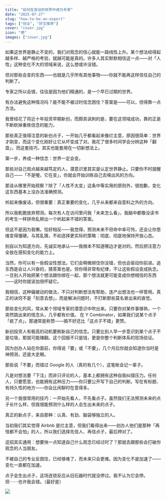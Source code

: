 ```yaml
---
title: "如何在变动的世界中成为专家"
date: "2025-07-27"
slug: "how-to-be-an-expert"
tags: ["创业", "好文推荐"]
cover: "cover.jpg"
icon: "😎"
images: ["cover.jpg"]
---
```

如果这世界是静止不变的，我们对观念的信心就能一路线性上升。某个想法经得起越多样、越严格的考验，就越可能是真的。许多人其实默默相信这一点——对「人性」这种变化不大的领域来说，这么想或许没错。



但对那些会变的东西——也就是几乎所有其他事物——你就不能再这样信任自己的判断了。



专家之所以会错，往往是因为他们精通的，是一个早已过期的世界。



有办法避免这种情况吗？能不能不被过时信念困住？答案是——可以，但得靠一点方法。



我曾经花了将近十年投资早期新创，而颇具讽刺的是，要在这领域成功，靠的正是不断砍掉重练信念的能力。



那些真正值得注意的新创点子，一开始几乎都看起来像烂主意，原因很简单：世界才刚变，而这个变化刚好让它从坏变成了对。我花了很多时间学会分辨这种「翻盘」，而这套技巧，其实也能套用在一切新想法上。



第一步，养成一种信念：世界一定会变。



那些对自己观点越来越笃定的人，潜意识里其实是认定世界静止。只要你不时提醒自己——「不是喔，它在变」，你就会开始训练自己去嗅出风的方向。



那该从哪里开始观察？除了「人性不太变」这条中等实用的原则外，很抱歉，变化这东西基本上没办法准确预测。



听起来像废话，但很重要：真正重要的变化，几乎从来都来自意料之外的方向。



所以我乾脆放弃预测。每次有人在访问里问我「未来怎么看」，我脑中都像没读书的考生一样拼命乱掰出一个听起来不错的答案。



但这不是因为我懒。恰好相反——我觉得，预测未来不但命中率可怜，还会让你思维变得僵硬。与其乱猜，不如选择更实际的策略：彻底、彻底地保持开放心态。



别自以为知道方向，先诚实地承认——我根本不知道哪边才是对的。然后把注意力全放在感知变化的能力上。



当然，你可以有一些假设性想法。它们会稍微绑住你没错，但也会驱动你前进。追东西是会让人兴奋的，猜答案也是。但你得非常有纪律，不让这些假设变成执念。
一旦别人开始把某个想法跟你绑在一起，那个想法就更可能变成你想相信的东西——这时你就该加倍怀疑它。



我相信，这种偏被动的做法，不只对判断想法有帮助，连产出想法也一样管用。真正的诀窍不是「刻意去想」，而是解决问题时，不打断那些莫名冒出来的直觉。



那些变化的风，常从某个领域专家的潜意识中吹出来。只要你对某件事够熟，一个突然跳出来的怪念头，几乎都有价值。
在 Y Combinator，如果我们说某个点子「疯了点」，那通常是称赞——搞不好还比「这点子不错」更赞。



新创投资人有极高的动机要刷新自己的信念。只要比别人早一步意识到某个点子不是垃圾，那就可能赚翻。这个回报不只是钱，更是你整个判断体系的现场验证。



因为创办人站在你面前，你得说「要」或「不要」，几个月后你就会知道你当时是神预测，还是大走眼。



那些说「不要」而错过 Google 的人（真的有几个），这笔帐会记一辈子。



凡是对想法要「下注」而非只评论的人，基本上都拥有这种自我纠错压力。任何人，只要愿意，也能拥有这种压力——你只要公开写下自己的判断。写在有标题、有持久性的地方——你会比闲聊时在意得多。



另一个我很常用的技巧：一开始先看人，不先看点子。虽然我们无法预测未来的点子长什么样，但我很能预测什么样的人会生出未来的点子。



真正的新点子，来自那种：认真、有劲、脑袋够独立的人。



当初我们其实觉得 Airbnb 是烂主意，但我们看得出来——创办人他们是那种「再怪都不会怕」的人，所以我们选择先信人、再信点子，最后押对了。



这招其实通用：想要快一点知道自己什么观念已经过时了？那就去跟那些会打破你观念的人当朋友。



不被自己的专业反困住，已经够难了，而未来只会更难。因为变化不是加速了——变化一直都在加速。



点子会生出点子，这场连锁反应从旧石器时代就没停过。我不认为它会停。
但⋯⋯也许我会错。（最好是）




![](https://prod-files-secure.s3.us-west-2.amazonaws.com/112d0858-5090-4d34-a606-b75eb8d65fd2/46476355-9cf3-4e99-9b7a-3531bc426380/1000202064.png?X-Amz-Algorithm=AWS4-HMAC-SHA256&X-Amz-Content-Sha256=UNSIGNED-PAYLOAD&X-Amz-Credential=ASIAZI2LB466QARJMCRI%2F20250822%2Fus-west-2%2Fs3%2Faws4_request&X-Amz-Date=20250822T054546Z&X-Amz-Expires=3600&X-Amz-Security-Token=IQoJb3JpZ2luX2VjELX%2F%2F%2F%2F%2F%2F%2F%2F%2F%2FwEaCXVzLXdlc3QtMiJHMEUCIQDaip%2FNwYvpUGeTZBXodtq0Y5Vg5i4G7Zi2iufFDJO%2ByQIgQK8ux5EnYu5L3RMc6R1ejilMMrZ9Qat0ZgorLcgw4OIqiAQI%2Fv%2F%2F%2F%2F%2F%2F%2F%2F%2F%2FARAAGgw2Mzc0MjMxODM4MDUiDCELkIVZBzRXMcGGQCrcA9uxeavb7pu3Rbm%2BxAX774K2VY7%2FuFrJiwPq5ZcIZ79iP0HbLduWbTzEev0%2FlR9x2BNSpXJnOdCKzTP3jyqThR31b3%2B9lvow0L%2FmSoF5F3ctW61zq%2FmRI%2BzXg5vMNpaoZhYJKc6F0YfEZ9szGzu4tw6oY5%2BjLoDl%2Fc8ENIczJQ7S%2FIPe7RToDT2WBeSfn%2BO8FCnkK8Lb%2BsfeJjnqFWsWYios4gp3abSIjnr%2BaRs%2FAxOVJYR1urr5l222KlDPbPRWyYTwTaEzE6EgxLP9l%2FH42pxay0ebmF6SO68mlP4bctfBKlGQiK1NKZ0YL5elolPBHfla3vLkaFI25Z%2BN5f9Ed8C1hMiTQ2yI4pwEJML1M50OEbpHMz%2FoAReJKknJNembW%2FKO7vLwwK6TfArFahA1gB%2FbFb6U3PMLdtw9FAKQ2fTFUKzu7Xp%2Fx9bB1OV2gdhalPlp1TBx9FajGM85qiMWDDHxAMCXttU74JLi8qalDYupD3igM5xgc7IwC%2Bo9N7FyF7tNBcmdh7jm1rZqgFQY87sKnlpQWiUGCyBUdUnYVTjTOg9yjqqvi9jUtaQyBWoDVgutzjat5crlnbgzVLVDWONiNzqxKavFR26EDrXDsv72NRz1%2BOeTcZE%2FWnVJMP%2Fsn8UGOqUBHqrHPALGqUxQ7GRnf8vkjCigMpYW6qAiWRN6zu5Nez6607jxon1UZhzUdrpEns1lxCvZ3W78pTJ%2FpJKY54Zp4z74HAMkKTIcpsBsuXkBvZYZPzBFcBxtRke7dvQpiExg55avjuqk0dOHKLaVfn8WkK1hARUTuctVUnpgyXwksy2aVFUjrtPdq%2B5HQ%2Bl219Q1KC9SJtA1Zdn6GjhPTi97PNgs1gDI&X-Amz-Signature=bdae79eced832695f12133f631ceb09cd649f016080206cfe7cd2f91a8cdd8d5&X-Amz-SignedHeaders=host&x-amz-checksum-mode=ENABLED&x-id=GetObject)

